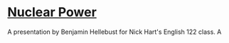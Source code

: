 <div class = "centered"><h1><u class="notcolored">Nuclear Power</u></h1></div>

A presentation by Benjamin Hellebust for Nick Hart's English 122 class. A
